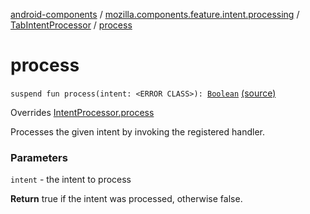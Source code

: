 [android-components](../../index.md) / [mozilla.components.feature.intent.processing](../index.md) / [TabIntentProcessor](index.md) / [process](./process.md)

# process

`suspend fun process(intent: <ERROR CLASS>): `[`Boolean`](https://kotlinlang.org/api/latest/jvm/stdlib/kotlin/-boolean/index.html) [(source)](https://github.com/mozilla-mobile/android-components/blob/master/components/feature/intent/src/main/java/mozilla/components/feature/intent/processing/TabIntentProcessor.kt#L94)

Overrides [IntentProcessor.process](../-intent-processor/process.md)

Processes the given intent by invoking the registered handler.

### Parameters

`intent` - the intent to process

**Return**
true if the intent was processed, otherwise false.

